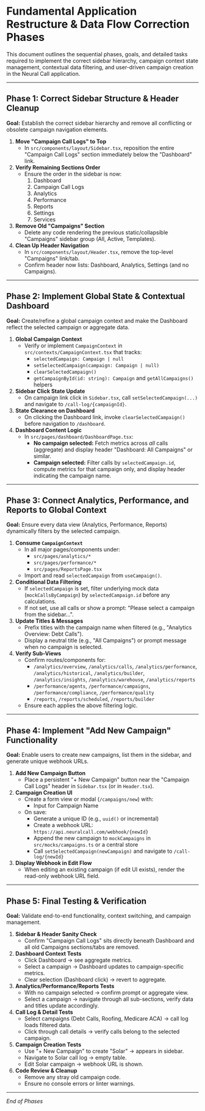 # Fundamental Application Restructure & Data Flow Correction Phases

This document outlines the sequential phases, goals, and detailed tasks required to implement the correct sidebar hierarchy, campaign context state management, contextual data filtering, and user-driven campaign creation in the Neural Call application.

---

## Phase 1: Correct Sidebar Structure & Header Cleanup
**Goal:** Establish the correct sidebar hierarchy and remove all conflicting or obsolete campaign navigation elements.

1. **Move "Campaign Call Logs" to Top**
   - In `src/components/layout/Sidebar.tsx`, reposition the entire "Campaign Call Logs" section immediately below the "Dashboard" link.
2. **Verify Remaining Sections Order**
   - Ensure the order in the sidebar is now:
     1. Dashboard
     2. Campaign Call Logs
     3. Analytics
     4. Performance
     5. Reports
     6. Settings
     7. Services
3. **Remove Old "Campaigns" Section**
   - Delete any code rendering the previous static/collapsible "Campaigns" sidebar group (All, Active, Templates).
4. **Clean Up Header Navigation**
   - In `src/components/layout/Header.tsx`, remove the top-level "Campaigns" link/tab.
   - Confirm header now lists: Dashboard, Analytics, Settings (and no Campaigns).

---

## Phase 2: Implement Global State & Contextual Dashboard
**Goal:** Create/refine a global campaign context and make the Dashboard reflect the selected campaign or aggregate data.

1. **Global Campaign Context**
   - Verify or implement `CampaignContext` in `src/contexts/CampaignContext.tsx` that tracks:
     - `selectedCampaign: Campaign | null`
     - `setSelectedCampaign(campaign: Campaign | null)`
     - `clearSelectedCampaign()`
     - `getCampaignById(id: string): Campaign` and `getAllCampaigns()` helpers
2. **Sidebar Click State Update**
   - On campaign link click in `Sidebar.tsx`, call `setSelectedCampaign(...)` and navigate to `/call-log/{campaignId}`.
3. **State Clearance on Dashboard**
   - On clicking the Dashboard link, invoke `clearSelectedCampaign()` before navigation to `/dashboard`.
4. **Dashboard Content Logic**
   - In `src/pages/dashboard/DashboardPage.tsx`:
     - **No campaign selected:** Fetch metrics across *all* calls (aggregate) and display header "Dashboard: All Campaigns" or similar.
     - **Campaign selected:** Filter calls by `selectedCampaign.id`, compute metrics for that campaign only, and display header indicating the campaign name.

---

## Phase 3: Connect Analytics, Performance, and Reports to Global Context
**Goal:** Ensure every data view (Analytics, Performance, Reports) dynamically filters by the selected campaign.

1. **Consume `CampaignContext`**
   - In all major pages/components under:
     - `src/pages/analytics/*`
     - `src/pages/performance/*`
     - `src/pages/ReportsPage.tsx`
   - Import and read `selectedCampaign` from `useCampaign()`.
2. **Conditional Data Filtering**
   - If `selectedCampaign` is set, filter underlying mock data (`mockCallsByCampaign`) by `selectedCampaign.id` before any calculations.
   - If not set, use all calls or show a prompt: "Please select a campaign from the sidebar...".
3. **Update Titles & Messages**
   - Prefix titles with the campaign name when filtered (e.g., "Analytics Overview: Debt Calls").
   - Display a neutral title (e.g., "All Campaigns") or prompt message when no campaign is selected.
4. **Verify Sub-Views**
   - Confirm routes/components for:
     - `/analytics/overview`, `/analytics/calls`, `/analytics/performance`, `/analytics/historical`, `/analytics/builder`, `/analytics/insights`, `/analytics/warehouse`, `/analytics/reports`
     - `/performance/agents`, `/performance/campaigns`, `/performance/compliance`, `/performance/quality`
     - `/reports`, `/reports/scheduled`, `/reports/builder`
   - Ensure each applies the above filtering logic.

---

## Phase 4: Implement "Add New Campaign" Functionality
**Goal:** Enable users to create new campaigns, list them in the sidebar, and generate unique webhook URLs.

1. **Add New Campaign Button**
   - Place a persistent "+ New Campaign" button near the "Campaign Call Logs" header in `Sidebar.tsx` (or in `Header.tsx`).
2. **Campaign Creation UI**
   - Create a form view or modal (`/campaigns/new`) with:
     - Input for Campaign Name
   - On save:
     - Generate a unique ID (e.g., `uuid()` or incremental)
     - Create a webhook URL: `https://api.neuralcall.com/webhook/{newId}`
     - Append the new campaign to `mockCampaigns` in `src/mocks/campaigns.ts` or a central store
     - Call `setSelectedCampaign(newCampaign)` and navigate to `/call-log/{newId}`
3. **Display Webhook in Edit Flow**
   - When editing an existing campaign (if edit UI exists), render the read-only webhook URL field.

---

## Phase 5: Final Testing & Verification
**Goal:** Validate end-to-end functionality, context switching, and campaign management.

1. **Sidebar & Header Sanity Check**
   - Confirm "Campaign Call Logs" sits directly beneath Dashboard and all old Campaigns sections/tabs are removed.
2. **Dashboard Context Tests**
   - Click Dashboard → see aggregate metrics.
   - Select a campaign → Dashboard updates to campaign-specific metrics.
   - Clear selection (Dashboard click) → revert to aggregate.
3. **Analytics/Performance/Reports Tests**
   - With no campaign selected → confirm prompt or aggregate view.
   - Select a campaign → navigate through all sub-sections, verify data and titles update accordingly.
4. **Call Log & Detail Tests**
   - Select campaigns (Debt Calls, Roofing, Medicare ACA) → call log loads filtered data.
   - Click through call details → verify calls belong to the selected campaign.
5. **Campaign Creation Tests**
   - Use "+ New Campaign" to create "Solar" → appears in sidebar.
   - Navigate to Solar call log → empty table.
   - Edit Solar campaign → webhook URL is shown.
6. **Code Review & Cleanup**
   - Remove any stray old campaign code.
   - Ensure no console errors or linter warnings.

---

*End of Phases* 